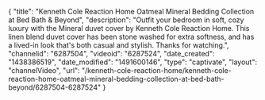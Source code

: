 {
    "title": "Kenneth Cole Reaction Home Oatmeal Mineral Bedding Collection at Bed Bath & Beyond",
    "description": "Outfit your bedroom in soft, cozy luxury with the Mineral duvet cover by Kenneth Cole Reaction Home. This linen blend duvet cover has been stone washed for extra softness, and has a lived-in look that's both casual and stylish. Thanks for watching.",
    "channelid": "6287504",
    "videoid": "6287524",
    "date_created": "1438386519",
    "date_modified": "1491600146",
    "type": "captivate",
    "layout": "channelVideo",
    "url": "\/kenneth-cole-reaction-home\/kenneth-cole-reaction-home-oatmeal-mineral-bedding-collection-at-bed-bath-beyond\/6287504-6287524"
}